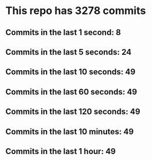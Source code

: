 # This repo has 3278 commits

## Commits in the last 1 second: 8
## Commits in the last 5 seconds: 24
## Commits in the last 10 seconds: 49
## Commits in the last 60 seconds: 49
## Commits in the last 120 seconds: 49
## Commits in the last 10 minutes: 49
## Commits in the last 1 hour: 49
